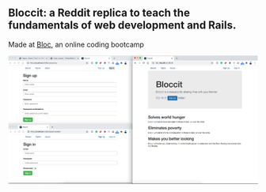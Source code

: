 ## Bloccit: a Reddit replica to teach the fundamentals of web development and Rails.
 
 Made at [Bloc](http://bloc.io), an online coding bootcamp
 
![](https://github.com/Clemons09/bloccit/blob/master/project3.png)
